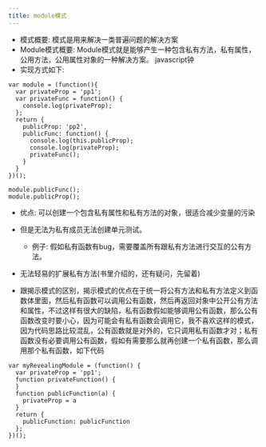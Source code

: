 ```yaml
---
title: module模式
---
```

* 模式概要: 模式是用来解决一类普遍问题的解决方案
* Module模式概要: Module模式就是能够产生一种包含私有方法，私有属性，公用方法，公用属性对象的一种解决方案。
javascript钟
* 实现方式如下:
```
var module = (function(){
  var privateProp = 'pp1';
  var privateFunc = function() {
    console.log(privateProp);
  };
  return {
    publicProp: 'pp2',
    publicFunc: function() {
      console.log(this.publicProp);
      console.log(privateProp);
      privateFunc();
    }
  }
})();

module.publicFunc();
module.publicProp();
```
* 优点: 可以创建一个包含私有属性和私有方法的对象，很适合减少变量的污染
* 但是无法为私有成员无法创建单元测试。
  * 例子: 假如私有函数有bug，需要覆盖所有跟私有方法进行交互的公有方法。
* 无法轻易的扩展私有方法(书里介绍的，还有疑问，先留着)

* 跟揭示模式的区别，揭示模式的优点在于统一将公有方法和私有方法定义到函数体里面，然后私有函数可以调用公有函数，然后再返回对象中公开公有方法和属性，不过这样有很大的缺陷，私有函数假如能够调用公有函数，那么公有函数改变时要小心，因为可能会有私有函数会调用它，我不喜欢这样的模式，因为代码思路比较混乱，公有函数就是对外的，它只调用私有函数才对；私有函数没有必要调用公有函数，假如有需要那么就再创建一个私有函数，那么调用那个私有函数，如下代码
```
var myRevealingModule = (function() {
  var privateProp = 'pp1';
  function privateFunction() {
  }
  function publicFunction(a) {
    privateProp = a
  }
  return {
    publicFunction: publicFunction
  };
})();
```
